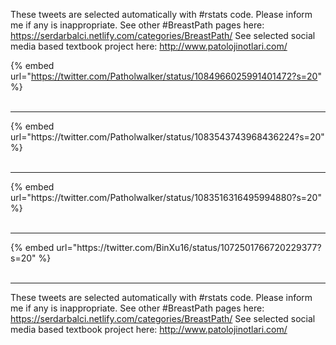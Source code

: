 

These tweets are selected automatically with #rstats code. Please inform me if any is inappropriate.
See other #BreastPath pages here: https://serdarbalci.netlify.com/categories/BreastPath/ 
See selected social media based textbook project here: http://www.patolojinotlari.com/

{% embed url="https://twitter.com/Patholwalker/status/1084966025991401472?s=20" %}<br>
<br>
<hr>
{% embed url="https://twitter.com/Patholwalker/status/1083543743968436224?s=20" %}<br>
<br>
<hr>
{% embed url="https://twitter.com/Patholwalker/status/1083516316495994880?s=20" %}<br>
<br>
<hr>
{% embed url="https://twitter.com/BinXu16/status/1072501766720229377?s=20" %}<br>
<br>
<hr>


These tweets are selected automatically with #rstats code. Please inform me if any is inappropriate.
See other #BreastPath pages here: https://serdarbalci.netlify.com/categories/BreastPath/ 
See selected social media based textbook project here: http://www.patolojinotlari.com/
